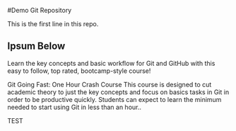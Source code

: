 #Demo Git Repository

This is the first line in this repo.

## Ipsum Below

Learn the key concepts and basic workflow for Git and GitHub with this easy to follow, top rated, bootcamp-style course!

Git Going Fast: One Hour Crash Course
This course is designed to cut academic theory to just the key concepts and focus on basics tasks in Git in order to be productive quickly. Students can expect to learn the minimum needed to start using Git in less than an hour..

TEST